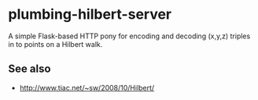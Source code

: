 # plumbing-hilbert-server

A simple Flask-based HTTP pony for encoding and decoding (x,y,z) triples in to points on a Hilbert walk.

## See also

* http://www.tiac.net/~sw/2008/10/Hilbert/
